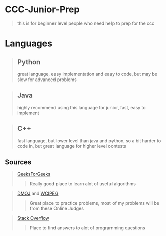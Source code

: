 # CCC-Junior-Prep
> this is for beginner level people who need help to prep for the ccc

# Languages
> ## Python
> great language, easy implementation and easy to code, but may be slow for advanced problems

> ## Java
> highly recommend using this language for junior, fast, easy to implement

> ## C++
> fast language, but lower level than java and python, so a bit harder to code in, but great language for higher level contests

## Sources
> [GeeksForGeeks](https://www.geeksforgeeks.org/)
>> Really good place to learn alot of useful algorithms

> [DMOJ](https://dmoj.ca/) and [WCIPEG](https://wcipeg.com/main)
>> Great place to practice problems, most of my problems will be from these Online Judges

> [Stack Overflow](https://stackoverflow.com/)
>> Place to find answers to alot of programming questions



